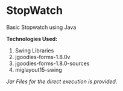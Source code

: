# StopWatch
Basic Stopwatch using Java

**Technologies Used:**
1. Swing Libraries
2. jgoodies-forms-1.8.0v
3. jgoodies-forms-1.8.0-sources
4. miglayout15-swing
                    
*Jar Files for the direct execution is provided.*
